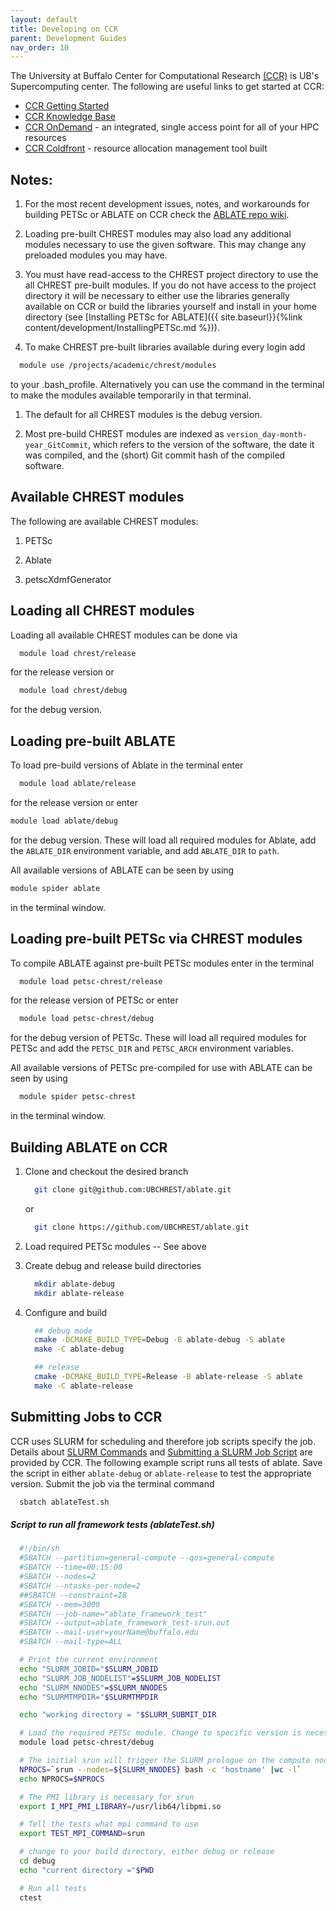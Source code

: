 ```yaml
---
layout: default
title: Developing on CCR
parent: Development Guides
nav_order: 10
---
```


The University at Buffalo Center for Computational Research [(CCR)](http://www.buffalo.edu/ccr.html) is UB's Supercomputing center. The following are useful links to get started at CCR:

* [CCR Getting Started](http://www.buffalo.edu/ccr/support/getting-started.html)
* [CCR Knowledge Base](https://ubccr.freshdesk.com/support/home)
* [CCR OnDemand](https://ondemand.ccr.buffalo.edu) - an integrated, single access point for all of your HPC resources
* [CCR Coldfront](https://coldfront.ccr.buffalo.edu) - resource allocation management tool built

## Notes:

1. For the most recent development issues, notes, and workarounds for building PETSc or ABLATE on CCR check the [ABLATE repo wiki](https://github.com/UBCHREST/ablate/wiki).

1. Loading pre-built CHREST modules may also load any additional modules necessary to use the given software. This may change any preloaded modules you may have.

1. You must have read-access to the CHREST project directory to use the all CHREST pre-built modules. If you do not have access to the project directory it will be necessary to either use the libraries generally available on CCR or build the libraries yourself and install in your home directory (see [Installing PETSc for ABLATE]({{ site.baseurl}}{%link content/development/InstallingPETSc.md  %})).

1. To make CHREST pre-built libraries available during every login add
  ```bash
    module use /projects/academic/chrest/modules
  ```
  to your .bash_profile. Alternatively you can use the command in the terminal to make the modules available temporarily in that terminal.

1. The default for all CHREST modules is the debug version.

1. Most pre-build CHREST modules are indexed as ```version_day-month-year_GitCommit```, which refers to the version of the software, the date it was compiled, and the (short) Git commit hash of the compiled software.

## Available CHREST modules
The following are available CHREST modules:

1. PETSc

1. Ablate

1. petscXdmfGenerator

## Loading all CHREST modules
Loading all available CHREST modules can be done via
```bash
  module load chrest/release
```
for the release version or
```bash
  module load chrest/debug
```
for the debug version.

## Loading pre-built ABLATE
To load pre-build versions of Ablate in the terminal enter
  ```bash
    module load ablate/release
  ```
  for the release version or enter
  ```bash
  module load ablate/debug
  ```
  for the debug version. These will load all required modules for Ablate, add the ```ABLATE_DIR``` environment variable, and add ```ABLATE_DIR``` to ```path```.

  All available versions of ABLATE can be seen by using
  ```bash
  module spider ablate
  ```
  in the terminal window.


## Loading pre-built PETSc via CHREST modules
To compile ABLATE against pre-built PETSc modules enter in the terminal

  ```bash
    module load petsc-chrest/release
  ```

  for the release version of PETSc or enter

  ```bash
    module load petsc-chrest/debug
  ```

  for the debug version of PETSc. These will load all required modules for PETSc and add the ```PETSC_DIR``` and ```PETSC_ARCH``` environment variables.

  All available versions of PETSc pre-compiled for use with ABLATE can be seen by using

  ```bash
    module spider petsc-chrest
  ```

  in the terminal window.

## Building ABLATE on CCR
1. Clone and checkout the desired branch

    ```bash
      git clone git@github.com:UBCHREST/ablate.git
    ```
    or

    ```bash
      git clone https://github.com/UBCHREST/ablate.git
    ```

1. Load required PETSc modules -- See above

1. Create debug and release build directories

    ```bash
      mkdir ablate-debug
      mkdir ablate-release
    ```
1. Configure and build

    ```bash
      ## debug mode
      cmake -DCMAKE_BUILD_TYPE=Debug -B ablate-debug -S ablate
      make -C ablate-debug

      ## release
      cmake -DCMAKE_BUILD_TYPE=Release -B ablate-release -S ablate
      make -C ablate-release

    ```

## Submitting Jobs to CCR
CCR uses SLURM for scheduling and therefore job scripts specify the job. Details about [SLURM Commands](https://ubccr.freshdesk.com/support/solutions/articles/5000686927) and [Submitting a SLURM Job Script](https://ubccr.freshdesk.com/support/solutions/articles/5000688140-submitting-a-slurm-job-script) are provided by CCR. The following example script runs all tests of ablate. Save the script in either ```ablate-debug``` or ```ablate-release``` to test the appropriate version. Submit the job via the terminal command
```bash
  sbatch ablateTest.sh
```

##### Script to run all framework tests (ablateTest.sh)

 ```bash
   #!/bin/sh
   #SBATCH --partition=general-compute --qos=general-compute
   #SBATCH --time=00:15:00
   #SBATCH --nodes=2
   #SBATCH --ntasks-per-node=2
   ##SBATCH --constraint=IB
   #SBATCH --mem=3000
   #SBATCH --job-name="ablate_framework_test"
   #SBATCH --output=ablate_framework_test-srun.out
   #SBATCH --mail-user=yourName@buffalo.edu
   #SBATCH --mail-type=ALL

   # Print the current environment
   echo "SLURM_JOBID="$SLURM_JOBID
   echo "SLURM_JOB_NODELIST"=$SLURM_JOB_NODELIST
   echo "SLURM_NNODES"=$SLURM_NNODES
   echo "SLURMTMPDIR="$SLURMTMPDIR

   echo "working directory = "$SLURM_SUBMIT_DIR

   # Load the required PETSc module. Change to specific version is necessary
   module load petsc-chrest/debug

   # The initial srun will trigger the SLURM prologue on the compute nodes.
   NPROCS=`srun --nodes=${SLURM_NNODES} bash -c 'hostname' |wc -l`
   echo NPROCS=$NPROCS

   # The PMI library is necessary for srun
   export I_MPI_PMI_LIBRARY=/usr/lib64/libpmi.so

   # Tell the tests what mpi command to use
   export TEST_MPI_COMMAND=srun

   # change to your build directory, either debug or release
   cd debug
   echo "current directory ="$PWD

   # Run all tests
   ctest

 ```
